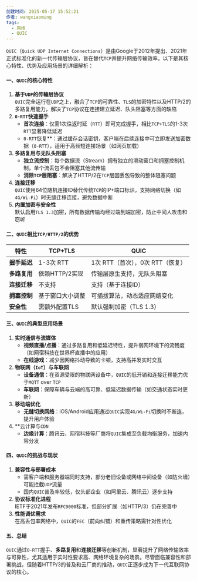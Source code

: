 ```yaml
---
创建时间: 2025-05-17 15:52:21
作者: wangxiaoming
tags:
  - 网络
  - QUIC
---
```


`QUIC`（`Quick UDP Internet Connections`）是由Google于2012年提出、2021年正式标准化的新一代传输层协议，旨在替代`TCP`并提升网络传输效率。以下是其核心特性、优势及应用场景的详细解析：

#### 一、`QUIC`的核心特性
1. ​**基于`UDP`的传输层协议**​  
    `QUIC`完全运行在`UDP`之上，融合了`TCP`的可靠性、`TLS`的加密特性以及HTTP/2的多路复用能力，解决了`TCP`协议在连接建立延迟、队头阻塞等方面的缺陷
2. ​**`0-RTT`快速握手**​
    - ​**首次连接**​：仅需1次往返时延（`RTT`）即可完成握手，相比`TCP+TLS`的1-3次`RTT`显著降低延迟
    - ​`0-RTT`恢复**​：通过缓存会话密钥，客户端在后续连接中可立即发送加密数据（`0-RTT`），适用于高频短连接场景（如网页加载）
3. ​**多路复用与无队头阻塞**​
    - ​**独立流控制**​：每个数据流（Stream）拥有独立的滑动窗口和拥塞控制机制，单个流丢包不会阻塞其他流传输
    - ​**消除`TCP`层阻塞**​：解决了HTTP/2在`TCP`层因丢包导致的整体阻塞问题
4. ​**连接迁移**​  
    `QUIC`使用64位随机连接ID替代传统`TCP`的IP+端口标识，支持网络切换（如`4G/Wi-Fi`）时无缝迁移连接，避免数据中断
5. ​**内置加密与安全性**​  
    默认启用`TLS 1.3`加密，所有数据传输均经过端到端加密，防止中间人攻击和窃听

#### 二、`QUIC`相比`TCP/HTTP/2`的优势
|​**特性**​|​**TCP+TLS**​|​**QUIC**​|
|---|---|---|
|​**握手延迟**​|1-3次 RTT|1次 RTT（首次），0次 RTT（恢复）|
|​**多路复用**​|依赖HTTP/2实现|传输层原生支持，无队头阻塞|
|​**连接迁移**​|不支持|支持（基于连接ID）|
|​**拥塞控制**​|基于窗口大小调整|可插拔算法，动态适应网络变化|
|​**安全性**​|需额外配置TLS|默认强制加密（TLS 1.3）|
#### 三、`QUIC`的典型应用场景
1. ​**实时通信与流媒体**​
    - ​**视频直播/点播**​：通过多路复用和低延迟特性，提升弱网环境下的流畅度（如网宿科技在世界杯直播中的应用）
    - ​**在线游戏**​：减少因网络抖动导致的卡顿，支持高并发实时交互
2. ​**物联网（`IoT`）与车联网**​
    - ​**设备通信**​：在资源受限的物联网设备中，`QUIC`的低开销和连接迁移能力优于`MQTT` over `TCP`
    - ​**车联网**​：保障车辆与云端的高可靠、低延迟数据传输（如交通状态实时更新）
3. ​**移动端优化**​
    - ​**无缝切换网络**​：iOS/Android应用通过`QUIC`实现`4G/Wi-Fi`切换时不断连，提升用户体验
4. ​**云计算与`CDN`
    - ​**边缘计算**​：腾讯云、网宿科技等厂商将`QUIC`集成至负载均衡服务，加速内容分发

#### 四、`QUIC`的挑战与现状
1. ​**兼容性与部署成本**​
    - 需客户端和服务器端同时支持，部分老旧设备或网络中间设备（如防火墙）可能拦截`UDP`流量
    - 国内`QUIC`普及率较低，仅头部企业（如阿里云、腾讯云）逐步支持
2. ​**协议标准化进程**​  
    IETF于2021年发布`RFC9000`标准，但部分扩展（如HTTP/3）仍在完善中
3. ​**性能调优需求**​  
    在高丢包率网络中，`QUIC`的`FEC`（前向纠错）和重传策略需针对性优化

#### 五、总结
`QUIC`通过`0-RTT`握手、**多路复用**和**连接迁移**等创新机制，显著提升了网络传输效率与可靠性，尤其适用于实时性要求高、网络环境复杂的场景。尽管面临兼容性和部署挑战，但随着HTTP/3的普及和云厂商的推动，`QUIC`正逐步成为下一代互联网协议的核心。